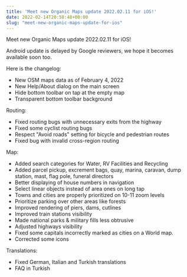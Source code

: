 ```yaml
---
title: 'Meet new Organic Maps update 2022.02.11 for iOS!'
date: 2022-02-14T20:58:48+00:00
slug: "meet-new-organic-maps-update-for-ios"
---
```


Meet new Organic Maps update 2022.02.11 for iOS!  
  
Android update is delayed by Google reviewers, we hope it becomes available soon too.  
  
Here is the changelog:  
  
* New OSM maps data as of February 4, 2022  
* New Help/About dialog on the main screen  
* Hide bottom toolbar on tap at the empty map  
* Transparent bottom toolbar background  
  
Routing:  
  
* Fixed routing bugs with unnecessary exits from the highway  
* Fixed some cyclist routing bugs  
* Respect "Avoid roads" setting for bicycle and pedestrian routes  
* Fixed bug with invalid cross-region routing  
  
Map:  
  
* Added search categories for Water, RV Facilities and Recycling  
* Added parcel pickup, excrement bags, quay, marina, caravan, dump station, mast, flag pole, funeral directors  
* Better displaying of house numbers in navigation  
* Select linear objects instead of area ones on long tap  
* Towns and cities are properly prioritized on 10-11 zoom levels  
* Prioritize parking over other areas like forests  
* Improved rendering of piers, dams, cutlines  
* Improved train stations visibility  
* Made national parks & military fills less obtrusive  
* Adjusted highways visibility  
* Fixed some capitals incorrectly marked as cities on a World map.  
* Corrected some icons  
  
Translations:  
  
* Fixed German, Italian and Turkish translations  
* FAQ in Turkish